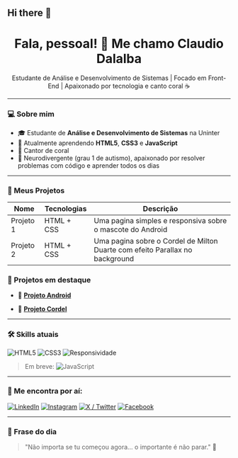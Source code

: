 ## Hi there 👋

<h1 align="center">Fala, pessoal! 👋 Me chamo Claudio Dalalba</h1>

<p align="center">
  Estudante de Análise e Desenvolvimento de Sistemas | Focado em Front-End | Apaixonado por tecnologia e canto coral ☕
</p>

---

### 💻 Sobre mim

- 🎓 Estudante de **Análise e Desenvolvimento de Sistemas** na Uninter
- 🌱 Atualmente aprendendo **HTML5**, **CSS3** e **JavaScript**
- 🎵 Cantor de coral
- 🧠 Neurodivergente (grau 1 de autismo), apaixonado por resolver problemas com código e aprender todos os dias

---

### 📁 Meus Projetos

| Nome | Tecnologias | Descrição |
|------|-------------|-----------|
| Projeto 1 | HTML + CSS | Uma pagina simples e responsiva sobre o mascote do Android
| Projeto 2 | HTML + CSS | Uma pagina sobre o Cordel de Milton Duarte com efeito Parallax no background

### 🚀 Projetos em destaque

- 🤖 **[Projeto Android](https://cfdalalbaa.github.io/projeto-android/)**  


- 📜 **[Projeto Cordel](https://cfdalalbaa.github.io/projeto-cordel/)**  


---

### 🛠️ Skills atuais

![HTML5](https://img.shields.io/badge/-HTML5-E34F26?style=flat&logo=html5&logoColor=white)
![CSS3](https://img.shields.io/badge/-CSS3-1572B6?style=flat&logo=css3)
![Responsividade](https://img.shields.io/badge/-Responsive%20Design-61DAFB?style=flat&logo=responsive)

> Em breve: ![JavaScript](https://img.shields.io/badge/-JavaScript-F7DF1E?style=flat&logo=javascript&logoColor=black)

---

### 📲 Me encontra por aí:

[![LinkedIn](https://img.shields.io/badge/-LinkedIn-0077B5?style=flat&logo=linkedin&logoColor=white)](https://www.linkedin.com/in/cfdalalba/)
[![Instagram](https://img.shields.io/badge/-Instagram-E4405F?style=flat&logo=instagram&logoColor=white)](https://www.instagram.com/cfdalalba/)
[![X / Twitter](https://img.shields.io/badge/-Twitter-1DA1F2?style=flat&logo=twitter&logoColor=white)](https://x.com/cfdalalba)
[![Facebook](https://img.shields.io/badge/-Facebook-1877F2?style=flat&logo=facebook&logoColor=white)](https://www.facebook.com/cfdalalba)

---

### 🧠 Frase do dia

> "Não importa se tu começou agora... o importante é não parar." 🚀
